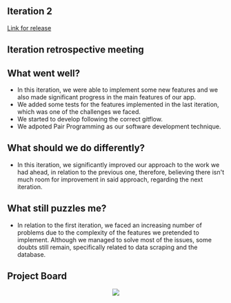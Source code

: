 ## Iteration 2

[Link for release](https://github.com/LEIC-ES-2021-22/2LEIC11T2/releases/tag/v2.0)

## Iteration retrospective meeting


## What went well?
- In this iteration, we were able to implement some new features and we also made significant progress in the main features of our app.            
- We added some tests for the features implemented in the last iteration, which was one of the challenges we faced.
- We started to develop following the correct gitflow.
- We adpoted Pair Programming as our software development technique.

## What should we do differently?
- In this iteration, we significantly improved our approach to the work we had ahead, in relation to the previous one, 
therefore, believing there isn't much room for improvement in said approach, regarding the next iteration.

## What still puzzles me?
- In relation to the first iteration, we faced an increasing number of problems due to the complexity of the features we pretended to implement. Although we managed to solve most of the issues, some doubts still remain, specifically related to data scraping and the database.
## Project Board 
<p align="center" justify="center">
 <img src="https://github.com/LEIC-ES-2021-22/2LEIC11T2/blob/main/images/project_board_2.png" />
</p>
